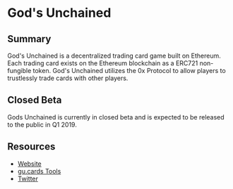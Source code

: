 # God's Unchained

## Summary

God's Unchained is a decentralized trading card game built on Ethereum. Each trading card exists on the Ethereum blockchain as a ERC721 non-fungible token. God's Unchained utilizes the 0x Protocol to allow players to trustlessly trade cards with other players.

## Closed Beta

Gods Unchained is currently in closed beta and is expected to be released to the public in Q1 2019.

## Resources

* [Website](https://github.com/ethhub-io/ethhub/tree/7908cfb807eb1107f347cce97fb5b6078e0c8e71/built-on-ethereum/games/www.godsunchained.com)
* [gu.cards Tools](https://gu.cards)
* [Twitter](https://twitter.com/godsunchained?lang=en)

